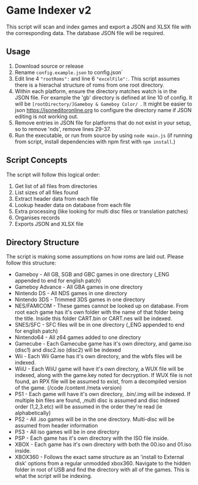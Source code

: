# Game Indexer v2

This script will scan and index games and export a JSON and XLSX file with the corresponding data. The database JSON file will be required.

## Usage

1. Download source or release
2. Rename ```config.example.json``` to config.json`
3. Edit line 4 ```"rootRoms":``` and line 6 ```"excelFile":```. This script assumes there is a hierachal structure of roms from one root directory. 
4. Within each platform, ensure the directory matches watch is in the JSON file. For example the 'gb' directory is defined at line 10 of config. It will be ```[rootDirectory/]Gameboy & Gameboy Color/ ```. It might be easier to json https://jsoneditoronline.org to configure the directory name if JSON editing is not working out.
5. Remove entries in JSON file for platforms that do not exist in your setup, so to remove 'nds', remove lines 29-37.
6. Run the executable, or run from source by using ```node main.js``` (if running from script, install dependencies with npm first with ```npm install```.)

## Script Concepts

The script will follow this logical order: 

1. Get list of all files from directories
2. List sizes of all files found
3. Extract header data from each file
4. Lookup header data on database from each file
5. Extra processing (like looking for multi disc files or translation patches)
6. Organises records
7. Exports JSON and XLSX file

## Directory Structure

The script is making some assumptions on how roms are laid out. Please follow this structure:

- Gameboy - All GB, SGB and GBC games in one directory (_ENG appended to end for english patch)
- Gameboy Advance - All GBA games in one directory
- Nintendo DS - All NDS games in one directory
- Nintendo 3DS - Trimmed 3DS games in one directory
- NES/FAMICOM - These games cannot be looked up on database. From root each game has it's own folder with the name of that folder being the title. Inside this folder CART.bin or CART.nes will be indexed. 
- SNES/SFC - SFC files will be in one directory (_ENG appended to end for english patch)
- Nintendo64 - All z64 games added to one directory
- Gamecube - Each Gamecube game has it's own directory, and game.iso (disc1) and disc2.iso (disc2) will be indexed
- Wii - Each Wii Game has it's own directory, and the wbfs files will be indexed.
- WiiU - Each WiiU game will have it's own directory, a WUX file will be indexed, along with the game.key noted for decryption. If WUX file is not found, an RPX file will be assumed to exist, from a decompiled version of the game. (/code /content /meta version)
- PS1 - Each game will have it's own directory, .bin/.img will be indexed. If multiple bin files are found, ,multi disc is assumed and disc indexed order (1,2,3.etc) will be assumed in the order they're read (ie alphabetically)
- PS2 - All .iso games will be in the one directory. Multi-disc will be assumed from header information
- PS3 - All iso games will be in one directory
- PSP - Each game has it's own directory with the ISO file inside.
- XBOX - Each game has it's own directory with both the 00.iso and 01.iso inside.
- XBOX360 - Follows the exact same structure as an 'install to External disk' options from a regular unmodded xbox360. Navigate to the hidden folder in root of USB and find the directory with all of the games. This is what the script will be indexing. 
